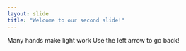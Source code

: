 ```yaml
---
layout: slide
title: "Welcome to our second slide!"
---
```

Many hands make light work
Use the left arrow to go back!
